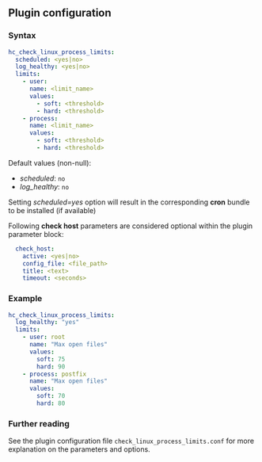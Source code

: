 ## Plugin configuration

### Syntax

```yaml
hc_check_linux_process_limits:
  scheduled: <yes|no>
  log_healthy: <yes|no>
  limits:
    - user:
      name: <limit_name>
      values:
        - soft: <threshold>
        - hard: <threshold>
    - process:
      name: <limit_name>
      values:
        - soft: <threshold>
        - hard: <threshold>        
```

Default values (non-null):
* *scheduled*: `no`
* *log_healthy*: `no`

Setting *scheduled=yes* option will result in the corresponding **cron** bundle to be installed (if available)

Following **check host** parameters are considered optional within the plugin parameter block:

```yaml
  check_host:
    active: <yes|no>
    config_file: <file_path>
    title: <text>
    timeout: <seconds>
```

### Example

```yaml
hc_check_linux_process_limits:
  log_healthy: "yes"
  limits:
    - user: root
      name: "Max open files"
      values:
        soft: 75
        hard: 90
    - process: postfix
      name: "Max open files"
      values:
        soft: 70
        hard: 80  
```

### Further reading

See the plugin configuration file `check_linux_process_limits.conf` for more explanation on the parameters and options.
